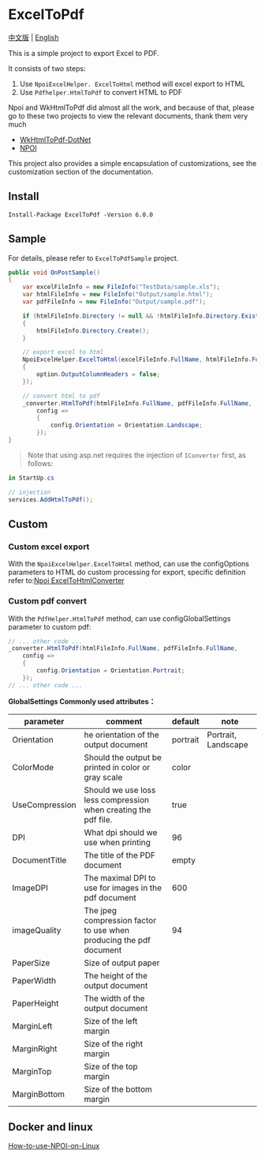# ExcelToPdf

[中文版](/README.md) | [English](./doc/README_En.md)

This is a simple project to export Excel to PDF.

It consists of two steps:
1. Use ` NpoiExcelHelper. ExcelToHtml ` method will excel export to HTML
2. Use `Pdfhelper.HtmlToPdf` to convert HTML to PDF

Npoi and WkHtmlToPdf did almost all the work, and because of that, please go to these two projects to view the relevant documents, thank them very much

- [WkHtmlToPdf-DotNet](https://github.com/HakanL/WkHtmlToPdf-DotNet)
- [NPOI](https://github.com/nissl-lab/npoi/wiki/How-to-use-NPOI-on-Linux)

This project also provides a simple encapsulation of customizations, see the customization section of the documentation.

## Install

```
Install-Package ExcelToPdf -Version 6.0.0
```

## Sample

For details, please refer to `ExcelToPdfSample` project.

```csharp
public void OnPostSample()
{
	var excelFileInfo = new FileInfo("TestData/sample.xls");
	var htmlFileInfo = new FileInfo("Output/sample.html");
	var pdfFileInfo = new FileInfo("Output/sample.pdf");

	if (htmlFileInfo.Directory != null && !htmlFileInfo.Directory.Exists)
	{
		htmlFileInfo.Directory.Create();
	}

	// export excel to html
	NpoiExcelHelper.ExcelToHtml(excelFileInfo.FullName, htmlFileInfo.FullName, configOptions: option =>
	{
		option.OutputColumnHeaders = false;
	});

	// convert html to pdf
	_converter.HtmlToPdf(htmlFileInfo.FullName, pdfFileInfo.FullName,
		config =>
		{
			config.Orientation = Orientation.Landscape;
		});
}
```

> Note that using asp.net requires the injection of `IConverter` first, as follows:
```csharp
in StartUp.cs

// injection
services.AddHtmlToPdf();
```

## Custom

### Custom excel export

With the `NpoiExcelHelper.ExcelToHtml` method, can use the configOptions parameters to HTML do custom processing for export, specific definition refer to:[Npoi ExcelToHtmlConverter](https://github.com/nissl-lab/npoi/blob/edac37ddf7c442e8e66b47f72d53d9aa81c5db35/ooxml/SS/Converter/ExcelToHtmlConverter.cs)


### Custom pdf convert

With the `PdfHelper.HtmlToPdf` method, can use configGlobalSettings parameter to custom pdf:
```csharp
// ... other code ...
_converter.HtmlToPdf(htmlFileInfo.FullName, pdfFileInfo.FullName,
	config =>
	{
		config.Orientation = Orientation.Portrait;
	});
// ... other code ...
```

**GlobalSettings Commonly used attributes：**

|parameter|comment|default|note|
|-|-|-|-|
|Orientation|he orientation of the output document|portrait|Portrait, Landscape|
|ColorMode|Should the output be printed in color or gray scale|color||
|UseCompression|Should we use loss less compression when creating the pdf file.|true||
|DPI|What dpi should we use when printing|96|
|DocumentTitle|The title of the PDF document|empty||
|ImageDPI|The maximal DPI to use for images in the pdf document|600||
|imageQuality|The jpeg compression factor to use when producing the pdf document|94||
|PaperSize|Size of output paper||
|PaperWidth|The height of the output document||
|PaperHeight|The width of the output document||
|MarginLeft|Size of the left margin||
|MarginRight|Size of the right margin||
|MarginTop|Size of the top margin||
|MarginBottom|Size of the bottom margin||

## Docker and linux

[How-to-use-NPOI-on-Linux](https://github.com/nissl-lab/npoi/wiki/How-to-use-NPOI-on-Linux)
